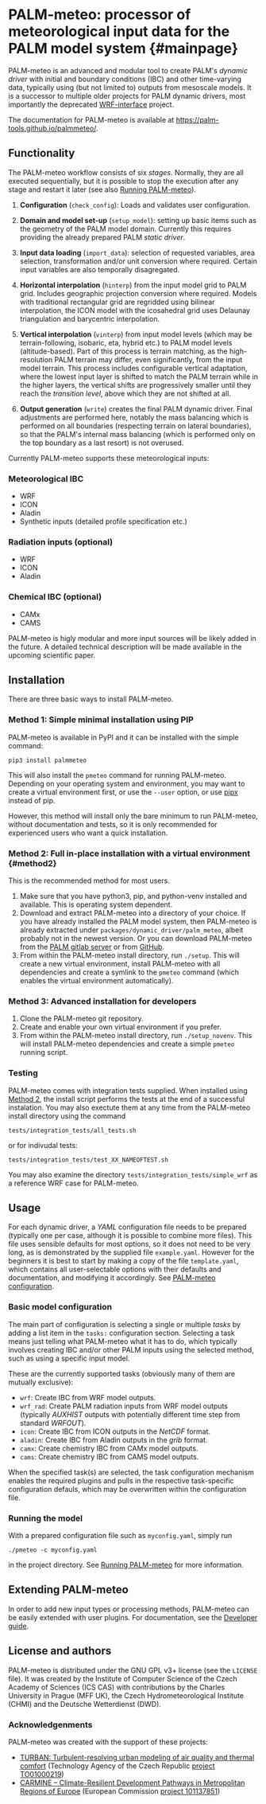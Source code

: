 # PALM-meteo: processor of meteorological input data for the PALM model system                  {#mainpage}

PALM-meteo is an advanced and modular tool to create PALM's *dynamic driver*
with initial and boundary conditions (IBC) and other time-varying data,
typically using (but not limited to) outputs from mesoscale models. It is
a successor to multiple older projects for PALM dynamic drivers, most
importantly the deprecated
[WRF-interface](https://gitlab.palm-model.org/dynamic_driver/wrf_interface)
project.

The documentation for PALM-meteo is available at
https://palm-tools.github.io/palmmeteo/.

## Functionality

The PALM-meteo workflow consists of six _stages_. Normally, they are all
executed sequentially, but it is possible to stop the execution after any stage
and restart it later (see also [Running PALM-meteo](docs/pages/running.md)).

1. **Configuration** (`check_config`): Loads and validates user configuration.

2. **Domain and model set-up** (`setup_model`): setting up basic items such as
   the geometry of the PALM model domain.  Currently this requires providing
   the already prepared PALM *static driver*.

3. **Input data loading** (`import_data`): selection of requested variables,
   area selection, transformation and/or unit conversion where required.
   Certain input variables are also temporally disagregated.

4. **Horizontal interpolation** (`hinterp`) from the input model grid to PALM
   grid.  Includes geographic projection conversion where required. Models with
   traditional rectangular grid are regridded using bilinear interpolation, the
   ICON model with the icosahedral grid uses Delaunay triangulation and
   barycentric interpolation.

5. **Vertical interpolation** (`vinterp`) from input model levels (which may be
   terrain-following, isobaric, eta, hybrid etc.) to PALM model levels
   (altitude-based). Part of this process is terrain matching, as the
   high-resolution PALM terrain may differ, even significantly, from the input
   model terrain. This process includes configurable vertical adaptation, where
   the lowest input layer is shifted to match the PALM terrain while in the
   higher layers, the vertical shifts are progressively smaller until they
   reach the _transition level_, above which they are not shifted at all.

6. **Output generation** (`write`) creates the final PALM dynamic driver. Final
   adjustments are performed here, notably the mass balancing which is
   performed on all boundaries (respecting terrain on lateral boundaries), so
   that the PALM's internal mass balancing (which is performed only on the top
   boundary as a last resort) is not overused.

Currently PALM-meteo supports these meteorological inputs:

### Meteorological IBC
- WRF
- ICON
- Aladin
- Synthetic inputs (detailed profile specification etc.)

### Radiation inputs (optional)
- WRF
- ICON
- Aladin

### Chemical IBC (optional)
- CAMx
- CAMS

PALM-meteo is higly modular and more input sources will be likely added in the
future. A detailed technical description will be made available in the upcoming
scientific paper.

## Installation

There are three basic ways to install PALM-meteo.

### Method 1: Simple minimal installation using PIP

PALM-meteo is available in PyPI and it can be installed with the simple
command:

    pip3 install palmmeteo

This will also install the `pmeteo` command for running PALM-meteo.
Depending on your operating system and environment, you may want to create
a virtual environment first, or use the `--user` option, or use
[pipx](https://pipx.pypa.io/) instead of pip.

However, this method will install only the bare minimum to run PALM-meteo,
without documentation and tests, so it is only recommended for experienced
users who want a quick installation.

### Method 2: Full in-place installation with a virtual environment {#method2}

This is the recommended method for most users.

1. Make sure that you have python3, pip, and python-venv installed and available.
   This is operating system dependent.
2. Download and extract PALM-meteo into a directory of your choice. If you have
   already installed the PALM model system, then PALM-meteo is already
   extracted under `packages/dynamic_driver/palm_meteo`, albeit probably not in
   the newest version. Or you can download PALM-meteo from the
   [PALM gitlab server](https://gitlab.palm-model.org/dynamic_driver/palm_meteo)
   or from
   [GitHub](https://github.com/PALM-tools/palmmeteo/releases).
3. From within the PALM-meteo install directory, run `./setup`. This will
   create a new virtual environment, install PALM-meteo with all dependencies
   and create a symlink to the `pmeteo` command (which enables the virtual
   environment automatically).

### Method 3: Advanced installation for developers

1. Clone the PALM-meteo git repository.
2. Create and enable your own virtual environment if you prefer.
3. From within the PALM-meteo install directory, run `./setup_novenv`. This will
   install PALM-meteo dependencies and create a simple `pmeteo` running script.

### Testing

PALM-meteo comes with integration tests supplied.  When installed using [Method
2](#method2), the install script performs the tests at the end of a successful
instalation. You may also exectute them at any time from the PALM-meteo install
directory using the command

    tests/integration_tests/all_tests.sh

or for indivudal tests:

    tests/integration_tests/test_XX_NAMEOFTEST.sh

You may also examine the directory `tests/integration_tests/simple_wrf` as
a reference WRF case for PALM-meteo.

## Usage

For each dynamic driver, a *YAML* configuration file needs to be prepared
(typically one per case, although it is possible to combine more files). This
file uses sensible defaults for most options, so it does not need to be very
long, as is demonstrated by the supplied file `example.yaml`. However for the
beginners it is best to start by making a copy of the file `template.yaml`,
which contains all user-selectable options with their defaults and
documentation, and modifying it accordingly. See
[PALM-meteo configuration](docs/pages/configuration.md).

### Basic model configuration

The main part of configuration is selecting a single or multiple *tasks* by
adding a list item in the `tasks:` configuration section.  Selecting a task
means just telling what PALM-meteo what it has to do, which typically involves
creating IBC and/or other PALM inputs using the selected method, such as using
a specific input model.

These are the currently supported tasks (obviously many of them are mutually
 exclusive):
 
- `wrf`: Create IBC from WRF model outputs.
- `wrf_rad`: Create PALM radiation inputs from WRF model outputs (typically
  *AUXHIST* outputs with potentially different time step from standard
  *WRFOUT*).
- `icon`:    Create IBC from ICON outputs in the *NetCDF* format.
- `aladin`:  Create IBC from Aladin outputs in the *grib* format.
- `camx`:    Create chemistry IBC from CAMx model outputs.
- `cams`:    Create chemistry IBC from CAMS model outputs.

When the specified task(s) are selected, the task configuration mechanism
enables the required plugins and pulls in the respective task-specific
configuration defauls, which may be overwritten within the configuration file.

### Running the model

With a prepared configuration file such as `myconfig.yaml`, simply run

    ./pmeteo -c myconfig.yaml

in the project directory. See [Running PALM-meteo](docs/pages/running.md) for
more information.

## Extending PALM-meteo

In order to add new input types or processing methods, PALM-meteo can be easily
extended with user plugins. For documentation, see the
[Developer guide](docs/pages/extending.md).

## License and authors

PALM-meteo is distributed under the GNU GPL v3+ license (see the `LICENSE`
file).  It was created by the Institute of Computer Science of the Czech
Academy of Sciences (ICS CAS) with contributions by the Charles University
in Prague (MFF UK), the Czech Hydrometeorological Institute (CHMI) and the Deutsche
Wetterdienst (DWD).

### Acknowledgenments

PALM-meteo was created with the support of these projects:

- [TURBAN: Turbulent-resolving urban modeling of air quality and thermal comfort](https://project-turban.eu/)
  (Technology Agency of the Czech Republic
  [project TO01000219](https://starfos.tacr.cz/en/projekty/TO01000219))
- [CARMINE – Climate-Resilient Development Pathways in Metropolitan Regions of Europe](https://carmine-project.eu/)
  (European Commission
  [project 101137851](https://cordis.europa.eu/projects/101137851))
